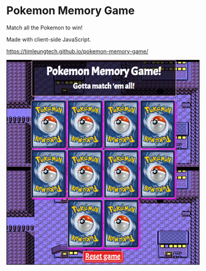 # Pokemon Memory Game

Match all the Pokemon to win!

Made with client-side JavaScript.

https://timleungtech.github.io/pokemon-memory-game/

![poke-game](https://github.com/timleungtech/pokemon-memory-game/blob/main/poke-game.gif?raw=true)

